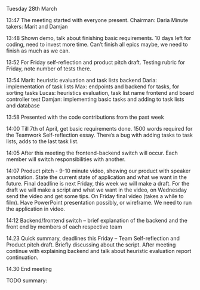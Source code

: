 Tuesday 28th March

13:47
The meeting started with everyone present.
Chairman: Daria
Minute takers: Marit and Damjan

13:48
Shown demo, talk about finishing basic requirements.
10 days left for coding, need to invest more time.
Can’t finish all epics maybe, we need to finish as much as we can.

13:52
For Friday self-reflection and product pitch draft.
Testing rubric for Friday, note number of tests there.

13:54
Marit: heuristic evaluation and task lists backend
Daria: implementation of task lists
Max: endpoints and backend for tasks, for sorting tasks
Lucas: heuristics evaluation, task list name frontend and board controller test
Damjan: implementing basic tasks and adding to task lists and database

13:58
Presented with the code contributions from the past week

14:00
Till 7th of April, get basic requirements done.
1500 words required for the Teamwork Self-reflection essay.
There’s a bug with adding tasks to task lists, adds to the last task list.

14:05
After this meeting the frontend-backend switch will occur. Each member will switch responsibilities with another.

14:07
Product pitch - 9-10 minute video, showing our product with speaker annotation. State the current state of application and what we want in the future. Final deadline is next Friday, this week we will make a draft. For the draft we will make a script and what we want in the video, on Wednesday send the video and get some tips. On Friday final video (takes a while to film). Have PowerPoint presentation possibly, or wireframe. We need to run the application in video.

14:12
Backend/frontend switch – brief explanation of the backend and the front end by members of each respective team

14.23
Quick summary, deadlines this Friday – Team Self-reflection and Product pitch draft.
Briefly discussing about the script.
After meeting continue with explaining backend and talk about heuristic evaluation report continuation.

14.30
End meeting

TODO summary:



